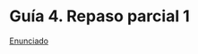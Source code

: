 # Guía 4. Repaso parcial 1

[Enunciado](https://docs.google.com/document/d/1Ow38_XkhEaFFVt6s1ew3tV4DBH7q_59A/preview)
